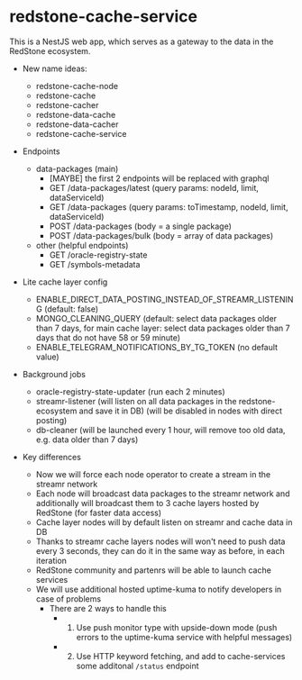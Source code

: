 # redstone-cache-service

This is a NestJS web app, which serves as a gateway to the data in the RedStone ecosystem.

- New name ideas:

  - redstone-cache-node
  - redstone-cache
  - redstone-cacher
  - redstone-data-cache
  - redstone-data-cacher
  - redstone-cache-service

- Endpoints

  - data-packages (main)
    - [MAYBE] the first 2 endpoints will be replaced with graphql
    - GET /data-packages/latest (query params: nodeId, limit, dataServiceId)
    - GET /data-packages (query params: toTimestamp, nodeId, limit, dataServiceId)
    - POST /data-packages (body = a single package)
    - POST /data-packages/bulk (body = array of data packages)
  - other (helpful endpoints)
    - GET /oracle-registry-state
    - GET /symbols-metadata

- Lite cache layer config

  - ENABLE_DIRECT_DATA_POSTING_INSTEAD_OF_STREAMR_LISTENING (default: false)
  - MONGO_CLEANING_QUERY (default: select data packages older than 7 days, for main cache layer: select data packages older than 7 days that do not have 58 or 59 minute)
  - ENABLE_TELEGRAM_NOTIFICATIONS_BY_TG_TOKEN (no default value)

- Background jobs

  - oracle-registry-state-updater (run each 2 minutes)
  - streamr-listener (will listen on all data packages in the redstone-ecosystem and save it in DB) (will be disabled in nodes with direct posting)
  - db-cleaner (will be launched every 1 hour, will remove too old data, e.g. data older than 7 days)

- Key differences
  - Now we will force each node operator to create a stream in the streamr network
  - Each node will broadcast data packages to the streamr network and additionally will broadcast them to 3 cache layers hosted by RedStone (for faster data access)
  - Cache layer nodes will by default listen on streamr and cache data in DB
  - Thanks to streamr cache layers nodes will won't need to push data every 3 seconds, they can do it in the same way as before, in each iteration
  - RedStone community and partenrs will be able to launch cache services
  - We will use additional hosted uptime-kuma to notify developers in case of problems
    - There are 2 ways to handle this
      - 1.  Use push monitor type with upside-down mode (push errors to the uptime-kuma service with helpful messages)
      - 2.  Use HTTP keyword fetching, and add to cache-services some additonal `/status` endpoint
